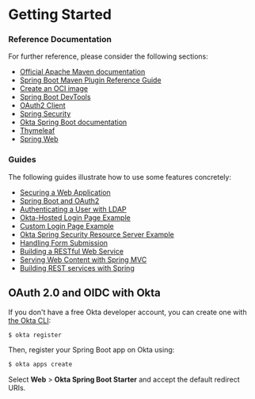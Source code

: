 # Getting Started

### Reference Documentation
For further reference, please consider the following sections:

* [Official Apache Maven documentation](https://maven.apache.org/guides/index.html)
* [Spring Boot Maven Plugin Reference Guide](https://docs.spring.io/spring-boot/docs/2.6.3/maven-plugin/reference/html/)
* [Create an OCI image](https://docs.spring.io/spring-boot/docs/2.6.3/maven-plugin/reference/html/#build-image)
* [Spring Boot DevTools](https://docs.spring.io/spring-boot/docs/2.6.3/reference/htmlsingle/#using-boot-devtools)
* [OAuth2 Client](https://docs.spring.io/spring-boot/docs/2.6.3/reference/htmlsingle/#boot-features-security-oauth2-client)
* [Spring Security](https://docs.spring.io/spring-boot/docs/2.6.3/reference/htmlsingle/#boot-features-security)
* [Okta Spring Boot documentation](https://github.com/okta/okta-spring-boot#readme)
* [Thymeleaf](https://docs.spring.io/spring-boot/docs/2.6.3/reference/htmlsingle/#boot-features-spring-mvc-template-engines)
* [Spring Web](https://docs.spring.io/spring-boot/docs/2.6.3/reference/htmlsingle/#boot-features-developing-web-applications)

### Guides
The following guides illustrate how to use some features concretely:

* [Securing a Web Application](https://spring.io/guides/gs/securing-web/)
* [Spring Boot and OAuth2](https://spring.io/guides/tutorials/spring-boot-oauth2/)
* [Authenticating a User with LDAP](https://spring.io/guides/gs/authenticating-ldap/)
* [Okta-Hosted Login Page Example](https://github.com/okta/samples-java-spring/tree/master/okta-hosted-login)
* [Custom Login Page Example](https://github.com/okta/samples-java-spring/tree/master/custom-login)
* [Okta Spring Security Resource Server Example](https://github.com/okta/samples-java-spring/tree/master/resource-server)
* [Handling Form Submission](https://spring.io/guides/gs/handling-form-submission/)
* [Building a RESTful Web Service](https://spring.io/guides/gs/rest-service/)
* [Serving Web Content with Spring MVC](https://spring.io/guides/gs/serving-web-content/)
* [Building REST services with Spring](https://spring.io/guides/tutorials/bookmarks/)

## OAuth 2.0 and OIDC with Okta

If you don't have a free Okta developer account, you can create one with [the Okta CLI](https://cli.okta.com):

```bash
$ okta register
```

Then, register your Spring Boot app on Okta using:

```bash
$ okta apps create
```

Select **Web** > **Okta Spring Boot Starter** and accept the default redirect URIs.

